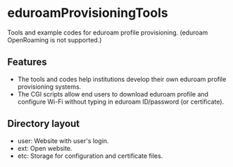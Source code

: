 # eduroamProvisioningTools
Tools and example codes for eduroam profile provisioning. (eduroam OpenRoaming is not supported.)

## Features
- The tools and codes help institutions develop their own eduroam profile provisioning systems.
- The CGI scripts allow end users to download eduroam profile and configure Wi-Fi without typing in eduroam ID/password (or certificate).

## Directory layout
- user: Website with user's login.
- ext: Open website.
- etc: Storage for configuration and certificate files.
